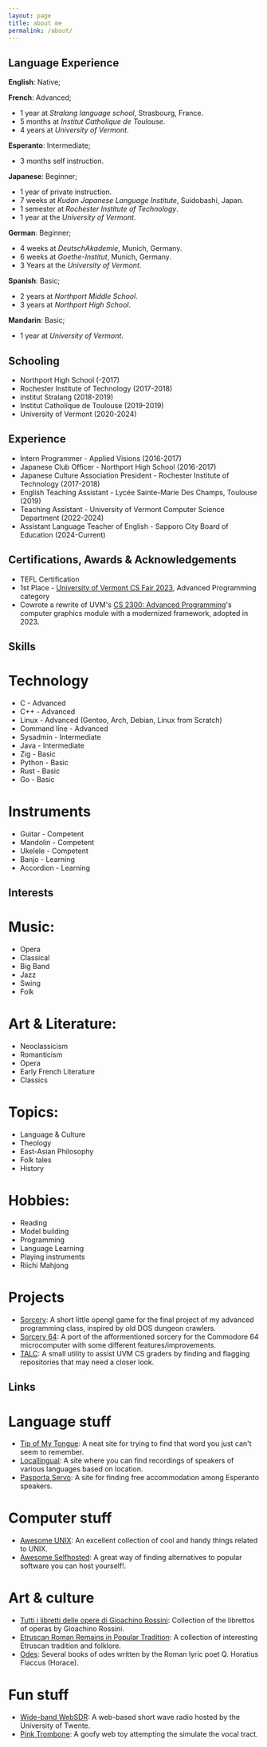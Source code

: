 ```yaml
---
layout: page
title: about me
permalink: /about/
---
```


## Language Experience
**English**: Native; 

**French**: Advanced;
- 1 year at *Stralang language school*, Strasbourg, France.
- 5 months at *Institut Catholique de Toulouse*.
- 4 years at *University of Vermont*.

**Esperanto**: Intermediate;
- 3 months self instruction.

**Japanese**: Beginner;
- 1 year of private instruction.
- 7 weeks at *Kudan Japanese Language Institute*, Suidobashi, Japan.
- 1 semester at *Rochester Institute of Technology*.
- 1 year at the *University of Vermont*.

**German**: Beginner;
- 4 weeks at *DeutschAkademie*, Munich, Germany.
- 6 weeks at *Goethe-Institut*, Munich, Germany.
- 3 Years at the *University of Vermont*.

**Spanish**: Basic;
- 2 years at *Northport Middle School*.
- 3 years at *Northport High School*.

**Mandarin**: Basic;
- 1 year at *University of Vermont*.

## Schooling
- Northport High School (-2017)
- Rochester Institute of Technology (2017-2018)
- institut Stralang (2018-2019)
- Institut Catholique de Toulouse (2019-2019)
- University of Vermont (2020-2024)

## Experience
- Intern Programmer - Applied Visions (2016-2017)
- Japanese Club Officer - Northport High School (2016-2017)
- Japanese Culture Association President - Rochester Institute of Technology (2017-2018)
- English Teaching Assistant - Lycée Sainte-Marie Des Champs, Toulouse (2019)
- Teaching Assistant - University of Vermont Computer Science Department (2022-2024)
- Assistant Language Teacher of English - Sapporo City Board of Education (2024-Current)

## Certifications, Awards & Acknowledgements
- TEFL Certification
- 1st Place - [University of Vermont CS Fair 2023](https://www.uvm.edu/news/cems/2023-computer-science-fair), Advanced Programming category
- Cowrote a rewrite of UVM's [CS 2300: Advanced Programming](https://catalogue.uvm.edu/undergraduate/courses/courselist/cs/)'s computer graphics module with a modernized framework, adopted in 2023.

## Skills 
# Technology
- C - Advanced
- C++ - Advanced
- Linux - Advanced (Gentoo, Arch, Debian, Linux from Scratch)
- Command line - Advanced
- Sysadmin - Intermediate
- Java - Intermediate
- Zig - Basic
- Python - Basic
- Rust - Basic
- Go - Basic

# Instruments
- Guitar - Competent
- Mandolin - Competent
- Ukelele - Competent
- Banjo - Learning
- Accordion - Learning

## Interests

# Music:
- Opera
- Classical
- Big Band
- Jazz
- Swing
- Folk

# Art & Literature:
- Neoclassicism
- Romanticism
- Opera
- Early French Literature
- Classics

# Topics:
- Language & Culture
- Theology
- East-Asian Philosophy
- Folk tales
- History

# Hobbies:
- Reading
- Model building
- Programming
- Language Learning
- Playing instruments
- Riichi Mahjong

# Projects
- [Sorcery](https://github.com/ConnorMilligan/sorcery): A short little opengl game for the final project of my advanced programming class, inspired by old DOS dungeon crawlers.
- [Sorcery 64](https://github.com/ConnorMilligan/sorcery64): A port of the afformentioned sorcery for the Commodore 64 microcomputer with some different features/improvements.
- [TALC](https://github.com/ConnorMilligan/talc): A small utility to assist UVM CS graders by finding and flagging repositories that may need a closer look.

## Links
# Language stuff

- [Tip of My Tongue](https://chir.ag/projects/tip-of-my-tongue/): A neat site for trying to find that word you just can't seem to remember.
- [Locallingual](https://localingual.com/): A site where you can find recordings of speakers of various languages based on location.
- [Pasporta Servo](https://www.pasportaservo.org/): A site for finding free accommodation among Esperanto speakers.

# Computer stuff

- [Awesome UNIX](https://github.com/sirredbeard/Awesome-UNIX): An excellent collection of cool and handy things related to UNIX.
- [Awesome Selfhosted](https://github.com/awesome-selfhosted/awesome-selfhosted): A great way of finding alternatives to popular software you can host yourself!.

# Art & culture

- [Tutti i libretti delle opere di Gioachino Rossini](https://archive.org/details/TuttiILibrettiDelleOpereDiGioachinoRossini/page/n121/mode/2up): Collection of the librettos of operas by Gioachino Rossini.
- [Etruscan Roman Remains in Popular Tradition](https://sacred-texts.com/pag/err/): A collection of interesting Etruscan tradition and folklore.
- [Odes](https://sacred-texts.com/pag/err/): Several books of odes written by the Roman lyric poet Q. Horatius Flaccus (Horace).

# Fun stuff

- [Wide-band WebSDR](http://websdr.ewi.utwente.nl:8901/): A web-based short wave radio hosted by the University of Twente.
- [Pink Trombone](https://dood.al/pinktrombone/): A goofy web toy attempting the simulate the vocal tract.
